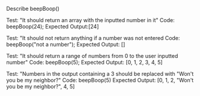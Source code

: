 Describe beepBoop()

Test: "It should return an array with the inputted number in it"
Code: beepBoop(24);
Expected Output:[24]

Test: "It should not return anything if a number was not entered
Code: beepBoop("not a number");
Expected Output: []

Test: "It should return a range of numbers from 0 to the user inputted number"
Code: beepBoop(5);
Expected Output: [0, 1, 2, 3, 4, 5]

Test: "Numbers in the output containing a 3 should be replaced with "Won't you be my neighbor?"
Code: beepBoop(5)
Expected Output: [0, 1, 2, "Won't you be my neighbor?", 4, 5]